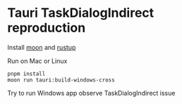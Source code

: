 # Tauri TaskDialogIndirect reproduction

Install [moon](https://moonrepo.dev/moon) and [rustup](https://rustup.rs/) 

Run on Mac or Linux
```
pnpm install
moon run tauri:build-windows-cross
```
Try to run Windows app observe TaskDialogIndirect issue
